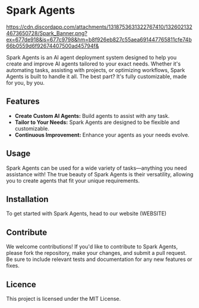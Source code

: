 # Spark Agents
https://cdn.discordapp.com/attachments/1318753631322767410/1326021324673650728/Spark_Banner.png?ex=677de918&is=677c9798&hm=b8f926eb827c55aea691447765811cfe74b66b0559d6f92674407500ad45794f&

Spark Agents is an AI agent deployment system designed to help you create and improve AI agents tailored to your exact needs. Whether it's automating tasks, assisting with projects, or optimizing workflows, Spark Agents is built to handle it all. The best part? It's fully customizable, made for you, by you.

## Features
- **Create Custom AI Agents:** Build agents to assist with any task.
- **Tailor to Your Needs:** Spark Agents are designed to be flexible and customizable.
- **Continuous Improvement:** Enhance your agents as your needs evolve.

## Usage
Spark Agents can be used for a wide variety of tasks—anything you need assistance with! The true beauty of Spark Agents is their versatility, allowing you to create agents that fit your unique requirements.

## Installation
To get started with Spark Agents, head to our website (WEBSITE)

## Contribute
We welcome contributions! If you'd like to contribute to Spark Agents, please fork the repository, make your changes, and submit a pull request. Be sure to include relevant tests and documentation for any new features or fixes.

## Licence
This project is licensed under the MIT License.
